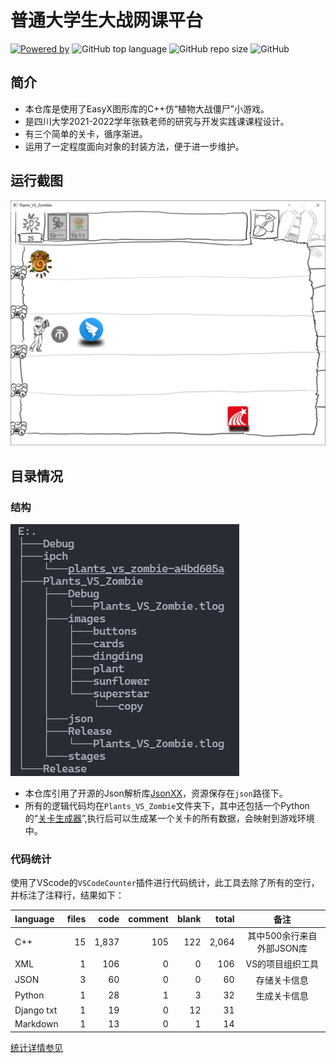 # 普通大学生大战网课平台

[![Powered by](https://img.shields.io/badge/Based_on-EasyX-blue)](https://easyx.cn/)
![GitHub top language](https://img.shields.io/github/languages/top/Sunnyhaze/PVZ_GAME_BY_EasyX?color=green&logo=c%2B%2B)
![GitHub repo size](https://img.shields.io/github/repo-size/SunnyHaze/PVZ_GAME_BY_EasyX?logo=hack%20the%20box)
![GitHub](https://img.shields.io/github/license/Sunnyhaze/PVZ_GAME_BY_EasyX?logo=license)
## 简介
+ 本仓库是使用了EasyX图形库的C++仿“植物大战僵尸”小游戏。
+ 是四川大学2021-2022学年张轶老师的研究与开发实践课课程设计。
+ 有三个简单的关卡，循序渐进。
+ 运用了一定程度面向对象的封装方法，便于进一步维护。
## 运行截图
![](images/游戏截图1.png)
## 目录情况
### 结构
![](images/目录结构.png)
+ 本仓库引用了开源的Json解析库[JsonXX](https://github.com/hjiang/jsonxx/tree/legacy)，资源保存在`json`路径下。
+ 所有的逻辑代码均在`Plants_VS_Zombie`文件夹下，其中还包括一个Python的“[关卡生成器](Plants_VS_Zombie/Plants_VS_Zombie/stageGenertator.py)”,执行后可以生成某一个关卡的所有数据，会映射到游戏环境中。
### 代码统计
使用了VScode的`VSCodeCounter`插件进行代码统计，此工具去除了所有的空行，并标注了注释行，结果如下：
 
| language | files | code | comment | blank | total | 备注|
| :--- | ---: | ---: | ---: | ---: | ---: | :---:|
| C++ | 15 | 1,837 | 105 | 122 | 2,064 |其中500余行来自外部JSON库|
| XML | 1 | 106 | 0 | 0 | 106 |VS的项目组织工具|
| JSON | 3 | 60 | 0 | 0 | 60 |存储关卡信息|
| Python | 1 | 28 | 1 | 3 | 32 |生成关卡信息|
| Django txt | 1 | 19 | 0 | 12 | 31 ||
| Markdown | 1 | 13 | 0 | 1 | 14 ||

[统计详情参见](details.md)

